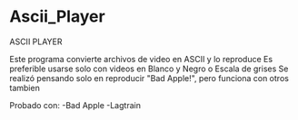 # Ascii_Player
ASCII PLAYER

Este programa convierte archivos de video en ASCII y lo reproduce
Es preferible usarse solo con videos en Blanco y Negro o Escala de grises
Se realizó pensando solo en reproducir "Bad Apple!", pero funciona con otros tambien

Probado con:
-Bad Apple
-Lagtrain
